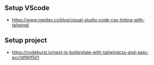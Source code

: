 
## Setup VScode
- https://www.meidev.co/blog/visual-studio-code-css-linting-with-tailwind/

## Setup project
- https://codeburst.io/next-js-boilerplate-with-tailwindcss-and-sass-ecc1df90f501
